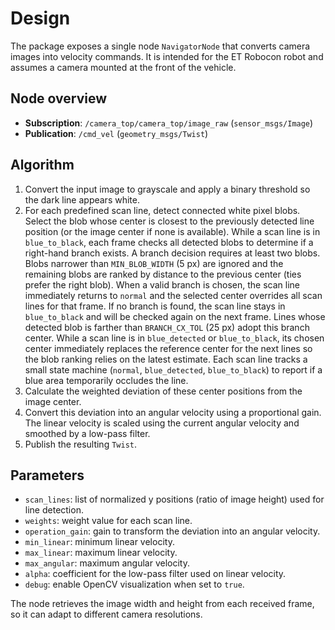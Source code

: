 # Design

The package exposes a single node `NavigatorNode` that converts camera images into velocity commands. It is intended for the ET Robocon robot and assumes a camera mounted at the front of the vehicle.

## Node overview
- **Subscription**: `/camera_top/camera_top/image_raw` (`sensor_msgs/Image`)
- **Publication**: `/cmd_vel` (`geometry_msgs/Twist`)

## Algorithm
1. Convert the input image to grayscale and apply a binary threshold so the dark line appears white.
2. For each predefined scan line, detect connected white pixel blobs.
   Select the blob whose center is closest to the previously detected line
   position (or the image center if none is available).
    While a scan line is in `blue_to_black`, each frame checks all detected
    blobs to determine if a right-hand branch exists. A branch decision
    requires at least two blobs. Blobs narrower than `MIN_BLOB_WIDTH` (5 px)
    are ignored and the remaining blobs are ranked by distance to the previous
    center (ties prefer the right blob). When a valid branch is chosen, the
    scan line immediately returns to `normal` and the selected center overrides
    all scan lines for that frame. If no branch is found, the scan line stays
    in `blue_to_black` and will be checked again on the next frame. Lines whose
    detected blob is farther than `BRANCH_CX_TOL` (25 px) adopt this branch
    center. While a scan line is in `blue_detected` or `blue_to_black`, its
    chosen center immediately replaces the reference center for the next lines
    so the blob ranking relies on the latest estimate. Each scan line tracks a
    small state machine (`normal`, `blue_detected`, `blue_to_black`) to report
    if a blue area temporarily occludes the line.
3. Calculate the weighted deviation of these center positions from the image center.
4. Convert this deviation into an angular velocity using a proportional gain.
   The linear velocity is scaled using the current angular velocity and
   smoothed by a low-pass filter.
5. Publish the resulting `Twist`.

## Parameters
- `scan_lines`: list of normalized y positions (ratio of image height) used for line detection.
- `weights`: weight value for each scan line.
- `operation_gain`: gain to transform the deviation into an angular velocity.
- `min_linear`: minimum linear velocity.
- `max_linear`: maximum linear velocity.
- `max_angular`: maximum angular velocity.
- `alpha`: coefficient for the low-pass filter used on linear velocity.
- `debug`: enable OpenCV visualization when set to `true`.

The node retrieves the image width and height from each received frame, so it can adapt to different camera resolutions.


